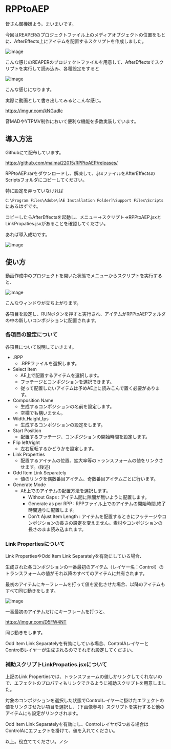 # RPPtoAEP

皆さん御機嫌よう。まいまいです。

今回はREAPERのプロジェクトファイル上のメディアオブジェクトの位置をもとに、AfterEffects上にアイテムを配置するスクリプトを作成しました。

![image](https://user-images.githubusercontent.com/79758588/113301207-bab86e00-9339-11eb-84c6-0dbae5db5c2f.png)

こんな感じのREAPERのプロジェクトファイルを用意して、AfterEffectsでスクリプトを実行して読み込み、各種設定をすると

![image](https://user-images.githubusercontent.com/79758588/113301221-c146e580-9339-11eb-8c83-d3e66d01dee7.png)

こんな感じになります。

実際に動画として書き出してみるとこんな感じ。

https://imgur.com/kNGudIc

音MADやYTPMV制作において便利な機能を多数実装しています。

## 導入方法
Githubにて配布しています。

https://github.com/maimai22015/RPPtoAEP/releases/

RPPtoAEP.rarをダウンロードし、解凍して、.jsxファイルをAfterEffectsのScriptsフォルダにコピーしてください。

特に設定を弄っていなければ

`C:\Program Files\Adobe\[AE Installation Folder]\Support Files\Scripts`
にあるはずです。

コピーしたらAfterEffectsを起動し、メニュー->スクリプト->RPPtoAEP.jsxとLinkPropaties.jsxがあることを確認してください。

あれば導入成功です。

![image](https://user-images.githubusercontent.com/79758588/113301511-0cf98f00-933a-11eb-84d9-19971e9eb8c8.png)

## 使い方
動画作成中のプロジェクトを開いた状態でメニューからスクリプトを実行すると、

![image](https://user-images.githubusercontent.com/79758588/113301530-12ef7000-933a-11eb-971a-bf7eb9fdac19.png)

こんなウィンドウが立ち上がります。

各項目を設定し、RUNボタンを押すと実行され、アイテムがRPPtoAEPフォルダの中の新しいコンポジションに配置されます。

### 各項目の設定について
各項目について説明していきます。

* .RPP
  * .RPPファイルを選択します。
* Select Item
  * AE上で配置するアイテムを選択します。
  * フッテージとコンポジションを選択できます。
  * 従って配置したいアイテムは予めAE上に読みこんで置く必要があります。
* Composition Name
  * 生成するコンポジションの名前を設定します。
  * 空欄でも構いません。
* Width,Haight,fps
  * 生成するコンポジションの設定をします。
* Start Position
  * 配置するフッテージ、コンポジションの開始時間を設定します。
* Flip left/right
  * 左右反転するかどうかを設定します。
* Link Properties
  * 配置するアイテムの位置、拡大率等のトランスフォームの値をリンクさせます。(後述)
* Odd Item Link Separately
  * 値のリンクを偶数番目アイテム、奇数番目アイテムごとに行います。
* Generate Mode
  * AE上でのアイテムの配置方法を選択します。
    * Without Gaps : アイテム間に隙間が無いように配置します。
    * Generate as per RPP : RPPファイル上でのアイテムの開始時間,終了時間通りに配置します。
    * Don't Ajust Item Length : アイテムを配置するときにフッテージやコンポジションの長さの設定を変えません。素材やコンポジションの長さのまま読み込まれます。

### Link Propertiesについて
Link PropertiesやOdd Item Link Separatelyを有効にしている場合、

生成された各コンポジションの一番最初のアイテム（レイヤー名：Control）のトランスフォームの値がそれ以降のすべてのアイテムに共有されます。

最初のアイテムにキーフレームを打って値を変化させた場合、以降のアイテムもすべて同じ動きをします。

![image](https://user-images.githubusercontent.com/79758588/113301572-1edb3200-933a-11eb-8d27-f81da9399e6d.png)

一番最初のアイテムだけにキーフレームを打つと、

https://imgur.com/D5FW4NT

同じ動きをします。

Odd Item Link Separatelyを有効にしている場合、ControlAレイヤーとControlBレイヤーが生成されるのでそれぞれ設定してください。

### 補助スクリプトLinkPropaties.jsxについて
上記のLink Propertiesでは、トランスフォームの値しかリンクしてくれないので、エフェクトのプロパティもリンクできるように補助スクリプトを用意しました。

対象のコンポジションを選択した状態でControlレイヤーに掛けたエフェクトの値をリンクさせたい項目を選択し、（下画像参考）スクリプトを実行すると他のアイテムにも設定がリンクされます。

Odd Item Link Separatelyを有効にし、Controlレイヤが2つある場合はControlAにエフェクトを掛けて、値を入れてください。

以上。役立ててください。ノシ
